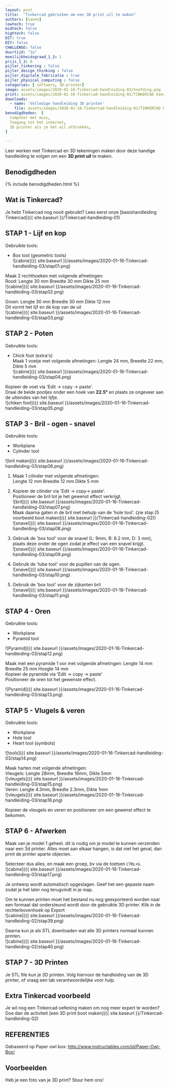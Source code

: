```yaml
---
layout: post
title:  "Tinkercad gebruiken om een 3D print uil te maken"
authors: [sanne]
lowtech: true
midtech: false
hightech: false
DIT: true
DIY: false
CHALLENGE: false
duurtijd: "1u"
moeilijkheidsgraad_1_3: 1
prijs_1_3: 0
pijler_tinkering : false
pijler_design_thinking : false
pijler_digitale_fabricatie : true
pijler_physical_computing : false
categories: [ software, 3D-printer]
image: assets/images/2020-01-16-Tinkercad-handleiding-03/hoofding.png
print: assets/images/2020-01-16-Tinkercad-handleiding-01/TINKERCAD handleiding.pdf
downloads:
  - name: 'Volledige handleiding 3D printen'
    file: assets/images/2020-01-16-Tinkercad-handleiding-01/TINKERCAD handleiding.pdf
benodigdheden:  [
  Computer met muis,
  Toegang tot het internet,
  3D printer als je het wil afdrukken,
]
  
---
```

Leer werken met Tinkercad en 3D tekeningen maken door deze handige handleiding te volgen om een **3D print uil** te maken.

## Benodigdheden

{% include benodigdheden.html %}

## Wat is Tinkercad?

Je hebt Tinkercad nog nooit gebruikt? Lees eerst onze [basishandleiding Tinkercad]({{ site.baseurl }}/Tinkercad-handleiding-01)

## STAP 1 - Lijf en kop
Gebruikte tools: 

* Box tool (geometric tools) \
![cabine]({{ site.baseurl }}/assets/images/2020-01-16-Tinkercad-handleiding-03/stap01.png)

Maak  2 rechthoeken met volgende afmetingen:\
Rood: Lengte 30 mm Breedte 30 mm Dikte 25 mm \
![cabine]({{ site.baseurl }}/assets/images/2020-01-16-Tinkercad-handleiding-03/stap02.png)

Groen: Lengte 30 mm Breedte 30 mm Dikte 12 mm \
Dit vormt het lijf en de kop van de uil\
![cabine]({{ site.baseurl }}/assets/images/2020-01-16-Tinkercad-handleiding-03/stap03.png)

## STAP 2 - Poten
Gebruikte tools: 

* Chick foot (extra's)\
Maak 1 voetje met volgende afmetingen: 
Lengte 24 mm, Breedte 22 mm, Dikte 5 mm\
![cabine]({{ site.baseurl }}/assets/images/2020-01-16-Tinkercad-handleiding-03/stap04.png)

Kopieer de voet via 'Edit -> copy -> paste'. \
Draai de beide pootjes onder een hoek van **22.5°** en plaats ze ongeveer aan de uiteindes van het lijfje.\
![chiken foot]({{ site.baseurl }}/assets/images/2020-01-16-Tinkercad-handleiding-03/stap05.png)

## STAP 3 - Bril - ogen - snavel 
Gebruikte tools: 

* Workplane 
* Cylinder tool 

![bril maken]({{ site.baseurl }}/assets/images/2020-01-16-Tinkercad-handleiding-03/stap06.png)

1. Maak 1 cilinder met volgende afmetingen: \
Lengte 12 mm Breedte 12 mm Dikte 5 mm 

2. Kopieer de cilinder via 'Edit -> copy-> paste'.\
Positioneer de bril tot je het gewenst effect verkrijgt.\
![bril]({{ site.baseurl }}/assets/images/2020-01-16-Tinkercad-handleiding-03/stap07.png)\
Maak daarna gaten in de bril met behulp van de 'hole tool'. (zie stap [5 
voorbeeld boot maken]({{ site.baseurl }}/Tinkercad-handleiding-02))\
![snavel]({{ site.baseurl }}/assets/images/2020-01-16-Tinkercad-handleiding-03/stap08.png)
3. Gebruik de 'box tool' voor de snavel (L: 9mm, B: 8.2 mm, D: 3 mm), plaats deze onder de ogen zodat je effect van een snavel krijgt.\
![snavel]({{ site.baseurl }}/assets/images/2020-01-16-Tinkercad-handleiding-03/stap09.png)
4. Gebruik de 'tube tool' voor de pupillen van de ogen. \
![snavel]({{ site.baseurl }}/assets/images/2020-01-16-Tinkercad-handleiding-03/stap10.png)
5. Gebruik de 'box tool' voor de zijkanten bril \
![snavel]({{ site.baseurl }}/assets/images/2020-01-16-Tinkercad-handleiding-03/stap11.png)

## STAP 4 - Oren

Gebruikte tools: 
* Workplane 
* Pyramid tool 

![Pyramid]({{ site.baseurl }}/assets/images/2020-01-16-Tinkercad-handleiding-03/stap12.png)

Maak met een pyramide 1 oor met volgende afmetingen: Lengte 14 mm Breedte 25 mm Hoogte 14 mm\
Kopieer de pyramide via 'Edit -> copy -> 
paste' \
Positioneer de oren tot het gewenste effect.

![Pyramid]({{ site.baseurl }}/assets/images/2020-01-16-Tinkercad-handleiding-03/stap13.png)

## STAP 5 - Vlugels & veren

Gebruikte tools: 
* Workplane 
* Hole tool 
* Heart tool (symbols)

![tools]({{ site.baseurl }}/assets/images/2020-01-16-Tinkercad-handleiding-03/stap14.png)

Maak harten met volgende afmetingen:\
Vleugels: Lengte 28mm, Breedte 16mm, Dikte 5mm\
![vleugels]({{ site.baseurl }}/assets/images/2020-01-16-Tinkercad-handleiding-03/stap15.png)\
Veren: Lengte 4.3mm, Breedte 2.3mm, Dikte 1mm\
![vleugels]({{ site.baseurl }}/assets/images/2020-01-16-Tinkercad-handleiding-03/stap16.png)

Kopieer de vleugels en veren en positioneer om een gewenst effect te bekomen.

## STAP 6 - Afwerken 
Maak van je model 1 geheel. dit is nodig om je model te kunnen verzenden naar een 3d printer. Alles moet aan elkaar hangen, is dat niet het geval, dan print de printer aparte objecten.

Selecteer dus alles, en maak een groep, bv via de toetsen `CTRL+G`.\
![cabine]({{ site.baseurl }}/assets/images/2020-01-16-Tinkercad-handleiding-03/stap17.png)

Je ontwerp wordt automatisch opgeslagen. Geef het een gepaste naam zodat je het later nog terugvindt in je map. 

Om te kunnen printen moet het bestand nu nog geexporteerd worden naar een formaat dat ondersteund wordt door de gebruikte 3D printer. Klik in de rechterbovenhoek op Export\
![cabine]({{ site.baseurl }}/assets/images/2020-01-16-Tinkercad-handleiding-02/stap39.png)

Daarna kun je als STL downloaden wat alle 3D printers normaal kunnen printen.\
![cabine]({{ site.baseurl }}/assets/images/2020-01-16-Tinkercad-handleiding-02/stap40.png)

## STAP 7 - 3D Printen

Je STL file kun je 3D printen. Volg hiervoor de handleiding van de 3D printer, of vraag een lab verantwoordelijke voor hulp.

## Extra Tinkercad voorbeeld

Je wil nog een Tinkercad oefening maken om nog meer expert te worden? Doe dan de activiteit [een 3D print boot maken]({{ site.baseurl }}/Tinkercad-handleiding-02)

## REFERENTIES

Gebaseerd op Paper owl box: http://www.instructables.com/id/Paper-Owl-Box/ 

## Voorbeelden
Heb je een foto van je 3D print? Stuur hem ons!